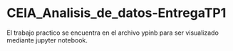 # CEIA_Analisis_de_datos-EntregaTP1

El trabajo practico se encuentra en el archivo ypinb para ser visualizado mediante jupyter notebook.
